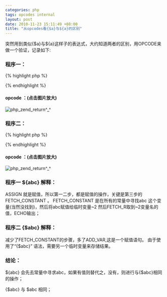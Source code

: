 ```yaml
--- 
categories: php
tags: opcodes internal
layout: post
date: 2010-11-23 15:11:49 +08:00
title: "从opcodes看{$a}与${a}的区别"
---
```

突然用到类似{$a}与${a}这样子的表达式，大约知道两者的区别，用OPCODE来做一个验证，记录如下:


### 程序一：
{% highlight php %}
<?php
    $a = 'abc';
    $abc = 'ok';
    echo ${abc};
?>
{% endhighlight %}
#### opcode ：(点击图片放大)
![php_zend_return^_^]( http://pemsys.duapp.com/blog/opcode_array_1.jpg)

### 程序二：

{% highlight php %}
<?php
$a = 'abc';
$abc = 'ok';
echo {$abc};
?>
{% endhighlight %}

#### opcode ：(点击图片放大)
![php_zend_return^_^]( http://pemsys.duapp.com/blog/opcode_array_2.jpg)

### 程序一 ${abc} 解释：
ASSIGN 就是赋值，所以第一二步，都是赋值的操作，关键是第三步的 FETCH_CONSTANT 。
FETCH_CONSTANT 是在所有的常量中寻找abc 这个变量(当然没找到)，然后将abc赋值给临时变量~2
然后FETCH_R取到~2变量名的值，ECHO输出；

### 程序二 {$abc} 解释：
减少了FETCH_CONSTANT的步骤，多了ADD_VAR,这是一个赋值语句。
由于使用了“{$abc}” 语法，需要另一个临时变量来存储结果。

### 结论：

${abc} 会先去常量中寻求abc，如果有值则替代之，没有，则进行与{$abc}相同的操作；

{$abc} 与 $abc 相同；
